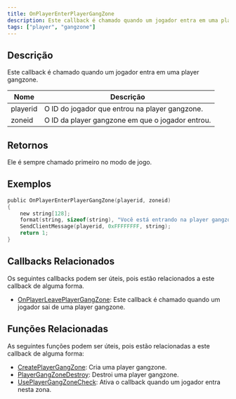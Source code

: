 ```yaml
---
title: OnPlayerEnterPlayerGangZone
description: Este callback é chamado quando um jogador entra em uma player gangzone.
tags: ["player", "gangzone"]
---
```


<VersionWarn name='callback' version='omp v1.1.0.2612' />

## Descrição

Este callback é chamado quando um jogador entra em uma player gangzone.

| Nome     | Descrição                                            |
| -------- | ---------------------------------------------------- |
| playerid | O ID do jogador que entrou na player gangzone.       |
| zoneid   | O ID da player gangzone em que o jogador entrou.     |

## Retornos

Ele é sempre chamado primeiro no modo de jogo.

## Exemplos

```c
public OnPlayerEnterPlayerGangZone(playerid, zoneid)
{
    new string[128];
    format(string, sizeof(string), "Você está entrando na player gangzone %i", zoneid);
    SendClientMessage(playerid, 0xFFFFFFFF, string);
    return 1;
}
```

## Callbacks Relacionados

Os seguintes callbacks podem ser úteis, pois estão relacionados a este callback de alguma forma.

- [OnPlayerLeavePlayerGangZone](OnPlayerLeavePlayerGangZone): Este callback é chamado quando um jogador sai de uma player gangzone.

## Funções Relacionadas

As seguintes funções podem ser úteis, pois estão relacionadas a este callback de alguma forma:

- [CreatePlayerGangZone](../functions/CreatePlayerGangZone): Cria uma player gangzone.
- [PlayerGangZoneDestroy](../functions/PlayerGangZoneDestroy): Destroi uma player gangzone.
- [UsePlayerGangZoneCheck](../functions/UsePlayerGangZoneCheck): Ativa o callback quando um jogador entra nesta zona.